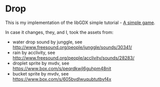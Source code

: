 Drop
===========================

This is my implementation of the libGDX simple tutorial - <a href="https://github.com/libgdx/libgdx/wiki/A-simple-game">A simple game</a>.

In case it changes, they, and I, took the assets from:

- water drop sound by junggle, see http://www.freesound.org/people/junggle/sounds/30341/
- rain by acclivity, see http://www.freesound.org/people/acclivity/sounds/28283/
- droplet sprite by mvdv, see https://www.box.com/s/peqrdkwjl6guhpm48nit
- bucket sprite by mvdv, see https://www.box.com/s/605bvdlwuqubtutbyf4x
